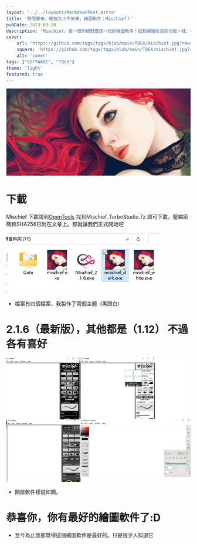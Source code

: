 ```yaml
---
layout: '../../layouts/MarkdownPost.astro'
title: '無限畫布、縮放大小不失真，繪圖軟件：Mischief！'
pubDate: 2023-09-20
description: 'Mischief，是一個你絕對應該一試的繪圖軟件！就和標題所述的功能一樣，有無限畫布、縮放大小不失真的功能，更厲害的是，這些看起來很難做到的功能，在這個軟件上就實現了。可惜開發團隊已經停止維護，但是好軟件依舊是好軟件，所以我想推薦它'
cover:
    url: 'https://github.com/tqgx/tqgx/blob/main/TQGX/mischief.jpg?raw=true'
    square: 'https://github.com/tqgx/tqgx/blob/main/TQGX/mischief.jpg?raw=true'
    alt: 'cover'
tags: ["SOFTWARE", "TQGX"] 
theme: 'light'
featured: true
---
```

![|wide](https://github.com/tqgx/tqgx/blob/main/TQGX/mischief.jpg?raw=true)
# 下載
Mischief 下載請到[OpenTools](https://github.com/tqgx/OpenTools/releases/tag/Windows7) 找到Mischief_TurboStudio.7z 即可下載，壓縮密碼和SHA256已附在文章上。那就讓我們正式開始吧


![|inline](https://github.com/tqgx/tqgx/blob/main/TQGX/mischief1.png?raw=true)
- 檔案有四個檔案，我製作了兩個主題（黑跟白）
# 2.1.6（最新版），其他都是（1.12） 不過各有喜好


![|inline](https://github.com/tqgx/tqgx/blob/main/TQGX/mischief3.png?raw=true)

- 開啟軟件樣貌如圖。


#
# 恭喜你，你有最好的繪圖軟件了:D 
- 至今為止我都覺得這個繪圖軟件是最好的。只是很少人知道它